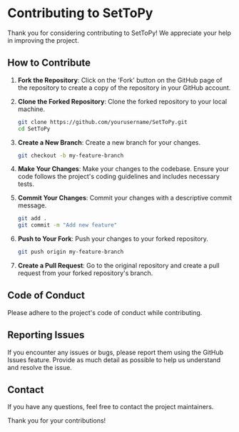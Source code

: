 # Contributing to SetToPy

Thank you for considering contributing to SetToPy! We appreciate your help in improving the project.

## How to Contribute

1. **Fork the Repository**: Click on the 'Fork' button on the GitHub page of the repository to create a copy of the repository in your GitHub account.

2. **Clone the Forked Repository**: Clone the forked repository to your local machine.
   ```bash
   git clone https://github.com/yourusername/SetToPy.git
   cd SetToPy
   ```

3. **Create a New Branch**: Create a new branch for your changes.
   ```bash
   git checkout -b my-feature-branch
   ```

4. **Make Your Changes**: Make your changes to the codebase. Ensure your code follows the project's coding guidelines and includes necessary tests.

5. **Commit Your Changes**: Commit your changes with a descriptive commit message.
   ```bash
   git add .
   git commit -m "Add new feature"
   ```

6. **Push to Your Fork**: Push your changes to your forked repository.
   ```bash
   git push origin my-feature-branch
   ```

7. **Create a Pull Request**: Go to the original repository and create a pull request from your forked repository's branch.

## Code of Conduct

Please adhere to the project's code of conduct while contributing.

## Reporting Issues

If you encounter any issues or bugs, please report them using the GitHub Issues feature. Provide as much detail as possible to help us understand and resolve the issue.

## Contact

If you have any questions, feel free to contact the project maintainers.

Thank you for your contributions!
